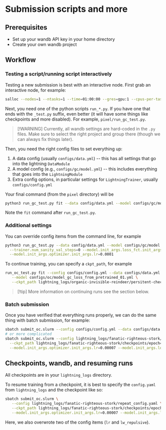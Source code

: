 # Submission scripts and more

## Prerequisites

- Set up your wandb API key in your home directory
- Create your own wandb project

## Workflow

### Testing a script/running script interactively

Testing a new submission is best with an interactive node. First grab an
interactive node, for example:

```bash
salloc --nodes=1 --ntasks=1 --time=01:00:00 --gres=gpu:1 --cpus-per-task=3 --mem=150GB --constraint=gpu80
```

Next, you need one of the python scripts `run_*.py`. If you have one that ends
with the `_test.py` suffix, even better (it will have some things like
checkpoints and more disabled). For example, `pixel/run_gc_test.py`.

> [!WARNING] Currently, all wandb settings are hard-coded in the `.py` files.
> Make sure to select the right project and group there (though we can always
> fix things later).

Then, you need the right config files to set everything up:

1. A data config (usually `configs/data.yml`) -- this has all settings that go
   into the lightning `DataModule`
2. A model config (e.g., `configs/gc/model.yml`) -- this includes everything
   that goes into the `LightningModule`
3. Extra config options, in particular settings for `LightningTrainer`, usually
   `configs/config.yml`

Your final command (from the `pixel` directory) will be

```bash
python3 run_gc_test.py fit --data config/data.yml --model configs/gc/model.yml --config configs/config.yml
```

Note the `fit` command after `run_gc_test.py`.

### Additional settings

You can override config items from the command line, for example

```bash
python3 run_gc_test.py --data config/data.yml --model configs/gc/model.yml --config configs/config.yml \
  --trainer.num_sanity_val_steps=0 --model.init_args.loss_fct.init_args.lw_repulsive=0 \
  --model.init_args.optimizer.init_args.lr=0.0001
```

To continue training, you can specify a `ckpt_path`, for example

```bash
run_oc_test.py fit --config configs/config.yml --data configs/data.yml \
   --model configs/oc/model_gc_loss_from_pretrained_01.yml \
   --ckpt_path lightning_logs/organic-invisible-reindeer/persitent-checkpoints/epoch=197-step=89100.ckpt
```

> [!tip] More information on continuing runs see the section below.

### Batch submission

Once you have verified that everything runs properly, we can do the same thing
with batch submission, for example:

```bash
sbatch submit_oc.slurm --config configs/config.yml --data configs/data.yml --model configs/oc/model_gc_loss.yml
# or more complicated
sbatch submit_oc.slurm --config lightning_logs/fanatic-righteous-stork/repeat_config.yaml \
  --ckpt_path lightning_logs/fanatic-righteous-stork/checkpoints/epoch=193-step=87300.ckpt \
  --model.init_args.optimizer.init_args.lr=0.00007 --model.init_args.loss_fct.init_args.lw_repulsive=0.05
```

## Checkpoints, wandb, and resuming runs

All checkpoints are in your `lightning_logs` directory.

To resume training from a checkpoint, it is best to specify the `config.yaml`
from `lightning_logs` and the checkpoint like so:

```bash
sbatch submit_oc.slurm \
   --config lightning_logs/fanatic-righteous-stork/repeat_config.yaml \
   --ckpt_path lightning_logs/fanatic-righteous-stork/checkpoints/epoch=193-step=87300.ckpt \
   --model.init_args.optimizer.init_args.lr=0.00007 --model.init_args.loss_fct.init_args.lw_repulsive=0.05
```

Here, we also overwrote two of the config items (`lr` and `lw_repulsive`).
